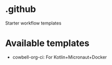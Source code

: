# .github
Starter workflow templates

# Available templates

* cowbell-org-ci: For Kotlin+Micronaut+Docker